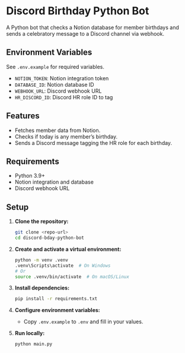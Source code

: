 # Discord Birthday Python Bot

A Python bot that checks a Notion database for member birthdays and sends a celebratory message to a Discord channel via webhook.

## Environment Variables

See `.env.example` for required variables.

- `NOTION_TOKEN`: Notion integration token
- `DATABASE_ID`: Notion database ID
- `WEBHOOK_URL`: Discord webhook URL
- `HR_DISCORD_ID`: Discord HR role ID to tag

## Features

- Fetches member data from Notion.
- Checks if today is any member’s birthday.
- Sends a Discord message tagging the HR role for each birthday.

## Requirements

- Python 3.9+
- Notion integration and database
- Discord webhook URL

## Setup

1. **Clone the repository:**
   ```sh
   git clone <repo-url>
   cd discord-bday-python-bot
   ```

2. **Create and activate a virtual environment:**
   ```sh
   python -m venv .venv
   .venv\Scripts\activate  # On Windows
   # Or
   source .venv/bin/activate  # On macOS/Linux
   ```

3. **Install dependencies:**
   ```sh
   pip install -r requirements.txt
   ```

4. **Configure environment variables:**
   - Copy `.env.example` to `.env` and fill in your values.

5. **Run locally:**
   ```sh
   python main.py
   ```

